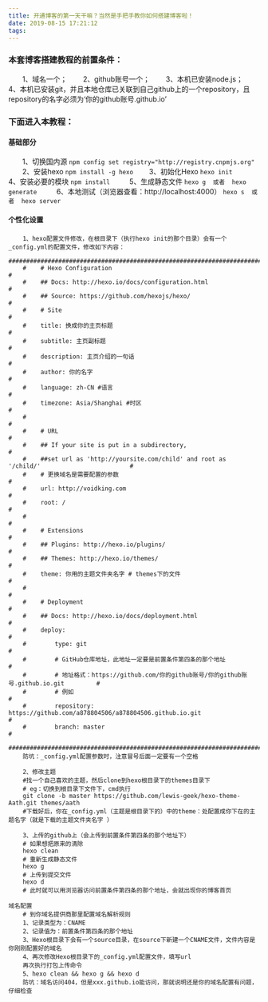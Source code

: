 ```yaml
---
title: 开通博客的第一天干嘛？当然是手把手教你如何搭建博客啦！
date: 2019-08-15 17:21:12
tags:
---
```

### 本套博客搭建教程的前置条件：
&emsp;&emsp;1、域名一个；
&emsp;&emsp;2、github账号一个；
&emsp;&emsp;3、本机已安装node.js；
&emsp;&emsp;4、本机已安装git，并且本地仓库已关联到自己github上的一个repository，且repository的名字必须为‘你的github账号.github.io’

### 下面进入本教程：
#### 基础部分
&emsp;&emsp;1、切换国内源  `npm config set registry="http://registry.cnpmjs.org"`
&emsp;&emsp;2、安装hexo  `npm install -g hexo`
&emsp;&emsp;3、初始化Hexo  `hexo init  `
&emsp;&emsp;4、安装必要的模块  `npm install `
&emsp;&emsp;5、生成静态文件  `hexo g  或者  hexo generate `
&emsp;&emsp;6、本地测试（浏览器查看：http://localhost:4000）  `hexo s  或者  hexo server`
#### 个性化设置
        1、hexo配置文件修改，在根目录下（执行hexo init的那个目录）会有一个_config.yml的配置文件，修改如下内容：
        #############################################################################################
        #    # Hexo Configuration                                                                   #
        #    ## Docs: http://hexo.io/docs/configuration.html                                        #
        #    ## Source: https://github.com/hexojs/hexo/                                             #
        #    # Site                                                                                 #
        #    title: 换成你的主页标题                                                                #
        #    subtitle: 主页副标题                                                                   #
        #    description: 主页介绍的一句话                                                          #
        #    author: 你的名字                                                                       #
        #    language: zh-CN #语言                                                                  #
        #    timezone: Asia/Shanghai #时区                                                          #
        #                                                                                           #
        #    # URL                                                                                  #
        #    ## If your site is put in a subdirectory,                                              #
        #    ##set url as 'http://yoursite.com/child' and root as '/child/'                         #
        #    # 更换域名是需要配置的参数                                                             #
        #    url: http://voidking.com                                                               #
        #    root: /                                                                                #
        #                                                                                           #
        #    # Extensions                                                                           #
        #    ## Plugins: http://hexo.io/plugins/                                                    #
        #    ## Themes: http://hexo.io/themes/                                                      #
        #    theme: 你用的主题文件夹名字 # themes下的文件                                           #
        #                                                                                           #
        #    # Deployment                                                                           #
        #    ## Docs: http://hexo.io/docs/deployment.html                                           #
        #    deploy:                                                                                #
        #        type: git                                                                          #
        #        # GitHub仓库地址，此地址一定要是前置条件第四条的那个地址                           #
        #        # 地址格式：https://github.com/你的github账号/你的github账号.github.io.git         #
        #        # 例如                                                                             #
        #        repository: https://github.com/a878804506/a878804506.github.io.git                 #
        #        branch: master                                                                     #
        #############################################################################################
        防坑：_config.yml配置参数时，注意冒号后面一定要有一个空格
         
        2、修改主题
        #找一个自己喜欢的主题，然后clone到hexo根目录下的themes目录下
        # eg：切换到根目录下文件下，cmd执行
        git clone -b master https://github.com/lewis-geek/hexo-theme-Aath.git themes/aath
        #下载好后，你在_config.yml（主题是根目录下的）中的theme：处配置成你下在的主题名字（就是下载的主题文件夹名字 ）
        
        3、上传的github上（会上传到前置条件第四条的那个地址下）
        # 如果想把原来的清除
        hexo clean
        # 重新生成静态文件
        hexo g
        # 上传到提交文件
        hexo d
        # 此时就可以用浏览器访问前置条件第四条的那个地址，会就出现你的博客首页
        
    域名配置
        # 到你域名提供商那里配置域名解析规则
        1、记录类型为：CNAME
        2、记录值为：前置条件第四条的那个地址
        3、Hexo根目录下会有一个source目录，在source下新建一个CNAME文件，文件内容是你刚刚配置好的域名
        4、再次修改Hexo根目录下的_config.yml配置文件，填写url
        再次执行打包上传命令
        5、hexo clean && hexo g && hexo d
        防坑：域名访问404，但是xxx.github.io能访问，那就说明还是你的域名配置有问题，仔细检查
